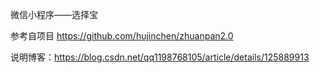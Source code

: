 微信小程序——选择宝

参考自项目
https://github.com/hujinchen/zhuanpan2.0

说明博客：https://blog.csdn.net/qq1198768105/article/details/125889913
